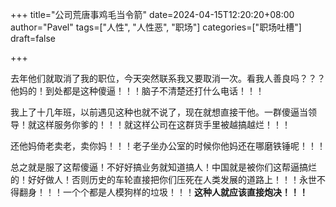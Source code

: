 +++
title="公司荒唐事鸡毛当令箭"
date=2024-04-15T12:20:20+08:00
author="Pavel"
tags=["人性", "人性恶", "职场"]
categories=["职场吐槽"]
draft=false

+++

去年他们就取消了我的职位，今天突然联系我又要取消一次。看我人善良吗？？？他妈的！到处都是这种傻逼！！！脑子不清楚还打什么电话！！！

我上了十几年班，以前遇见这种也就不说了，现在就想直接干他。一群傻逼当领导！就这样服务你爹的！！！就这样公司在这群货手里被越搞越烂！！！

还他妈倚老卖老，卖你妈！！！老子坐办公室的时候你他妈还在哪磨铁锤呢！！！

总之就是服了这帮傻逼！不好好搞业务就知道搞人！中国就是被你们这帮逼搞烂的！好好做人！否则历史的车轮直接把你们压死在人类发展的道路上！！！永世不得翻身！！！一个个都是人模狗样的垃圾！！！**这种人就应该直接炮决！！！**

